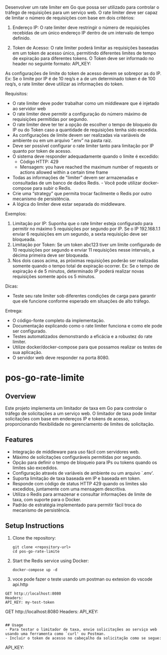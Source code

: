 Desenvolver um rate limiter em Go que possa ser utilizado para controlar o tráfego de requisições para um serviço web. O rate limiter deve ser capaz de limitar o número de requisições com base em dois critérios:

1. Endereço IP: O rate limiter deve restringir o número de requisições recebidas de um único endereço IP dentro de um intervalo de tempo definido.

2. Token de Acesso: O rate limiter poderá limitar as requisições baseadas em um token de acesso único, permitindo diferentes limites de tempo de expiração para diferentes tokens. O Token deve ser informado no header no seguinte formato:
API_KEY: <TOKEN>

As configurações de limite do token de acesso devem se sobrepor as do IP. Ex: Se o limite por IP é de 10 req/s e a de um determinado token é de 100 req/s, o rate limiter deve utilizar as informações do token.

Requisitos:

- O rate limiter deve poder trabalhar como um middleware que é injetado ao servidor web
- O rate limiter deve permitir a configuração do número máximo de requisições permitidas por segundo.
- O rate limiter deve ter ter a opção de escolher o tempo de bloqueio do IP ou do Token caso a quantidade de requisições tenha sido excedida.
- As configurações de limite devem ser realizadas via variáveis de ambiente ou em um arquivo “.env” na pasta raiz.
- Deve ser possível configurar o rate limiter tanto para limitação por IP quanto por token de acesso.
- O sistema deve responder adequadamente quando o limite é excedido:
  - Código HTTP: 429
  - Mensagem: you have reached the maximum number of requests or actions allowed within a certain time frame
- Todas as informações de "limiter” devem ser armazenadas e consultadas de um banco de dados Redis. - Você pode utilizar docker-compose para subir o Redis.
- Crie uma “strategy” que permita trocar facilmente o Redis por outro mecanismo de persistência.
- A lógica do limiter deve estar separada do middleware.

Exemplos:

1. Limitação por IP: Suponha que o rate limiter esteja configurado para permitir no máximo 5 requisições por segundo por IP. Se o IP 192.168.1.1 enviar 6 requisições em um segundo, a sexta requisição deve ser bloqueada.
2. Limitação por Token: Se um token abc123 tiver um limite configurado de 10 requisições por segundo e enviar 11 requisições nesse intervalo, a décima primeira deve ser bloqueada.
3. Nos dois casos acima, as próximas requisições poderão ser realizadas somente quando o tempo total de expiração ocorrer. Ex: Se o tempo de expiração é de 5 minutos, determinado IP poderá realizar novas requisições somente após os 5 minutos.

Dicas:

- Teste seu rate limiter sob diferentes condições de carga para garantir que ele funcione conforme esperado em situações de alto tráfego.

Entrega:

- O código-fonte completo da implementação.
- Documentação explicando como o rate limiter funciona e como ele pode ser configurado.
- Testes automatizados demonstrando a eficácia e a robustez do rate limiter.
- Utilize docker/docker-compose para que possamos realizar os testes de sua aplicação.
- O servidor web deve responder na porta 8080.


# pos-go-rate-limite

## Overview
Este projeto implementa um limitador de taxa em Go para controlar o tráfego de solicitações a um serviço web. O limitador de taxa pode limitar solicitações com base em endereços IP e tokens de acesso, proporcionando flexibilidade no gerenciamento de limites de solicitação.

## Features
- Integração de middleware para uso fácil com servidores web.
- Máximo de solicitações configuráveis permitidas por segundo.
- Opção para definir o tempo de bloqueio para IPs ou tokens quando os limites são excedidos.
- Configuração através de variáveis de ambiente ou um arquivo `.env'.
- Suporta limitação de taxa baseada em IP e baseada em token.
- Responde com código de status HTTP 429 quando os limites são excedidos, juntamente com uma mensagem descritiva.
- Utiliza o Redis para armazenar e consultar informações de limite de taxa, com suporte para o Docker.
- Padrão de estratégia implementado para permitir fácil troca do mecanismo de persistência.


## Setup Instructions
1. Clone the repository:
   ```
   git clone <repository-url>
   cd pos-go-rate-limite
   ```

3. Start the Redis service using Docker:
   ```
   docker-compose up -d
   ```
4. voce pode fazer o teste usando um postman ou extesion do vscode api.http

```
GET http://localhost:8080
Headers:
API_KEY: my-test-token

```

GET http://localhost:8080
Headers:
API_KEY:
```

## Usage
- Para testar o limitador de taxa, envie solicitações ao serviço web usando uma ferramenta como `curl' ou Postman.
- Incluir o token de acesso no cabeçalho da solicitação como se segue:
  ```
  API_KEY: <TOKEN>
  ```